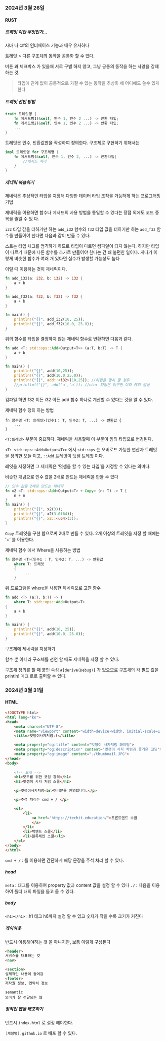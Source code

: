 ### 2024년 3월 26일
#### RUST

##### 트레잇 이란 무엇인가...  
자바 나 c#의 인터페이스 기능과 매우 유사하다

트레잇 > 다른 구조체의 동작을 공통화 할 수 있다.  

버튼 과 체크박스 가 있을때 서로 구별 하지 않고, 그냥 공통의 동작을 하는 사양을 강제하는 것.

> 타입에 관계 없이 공통적으로 가질 수 있는 동작을 추상화 해 어디에도 쓸수 있게 한다

##### 트레잇 선언 방법
```rust
trait 트레잇명 {
    fn 메서드명1(&self, 인수 1, 인수 2 ...) -> 반환 타입;
    fn 메서드명2(&self, 인수 1, 인수 2 ...) -> 반환 타입;
    ...
}
```

트레잇은 인수, 반환값만을 작성하여 정의한다. 구조체로 구현하기 위해서는 

```rust
impl 트레잇명 for 구조체명 {
    fn 메서드명(&self, 인수 1, 인수 2, ...) -> 반환타입{
        //메서드 처리
    }
}
```

##### 제네릭 복습하기
제네릭은 추상적인 타입을 지정해 다양한 데이터 타입 조작을 가능하게 하는 프로그래밍 기법

제네릭을 이용하면 함수나 메서드의 사용 방법을 통일할 수 있다는 장점 외에도 코드 중복을 줄일 수 있
다.  

`i32` 타입 값을 더하기만 하는 `add_i32` 함수와 `f32` 타입 값을 더하기만 하는 `add_f32` 함수를 만들어야
한다면 다음과 같이 만들 수 있다.  

스트는 타입 체크를 엄격하게 하므로 타입이 다르면 컴파일이 되지 않는다. 하지만 타입이 다르기 때문에 다른 함수를 추가로 만들어야 한다는 건 꽤 불편한 일이다. 게다가 이렇게 비슷한 함수가 여러 개 있다면 실수가 발생할 가능성도 높다  

이럴 때 이용하는 것이 제네릭이다.  

```rust
fn add_i32(a: i32, b: i32) -> i32 {
    a + b
}

fn add_f32(a: f32, b: f32) -> f32 {
    a + b
}

fn main() {
    println!("{}", add_i32(10, 25));
    println!("{}", add_f32(10.0, 25.0));
}
```

위의 함수를 타입을 결정하지 않는 제네릭 함수로 변환하면 다음과 같다.  

```rust
fn add <T: std::ops::Add<Output=T>> (a:T, b:T) -> T {
    a + b
}

fn main() {
    println!("{}", add(10,25));
    println!("{}", add(10.0,25.0));
    println!("{}", add::<i32>(10,25)); //타입을 명시 할 경우
    //println!("{}", add('a','a')); //char 타입은 미구현 이라 에러 발생
}
```

컴파일 하면 f32 이든 i32 이든 add 함수 하나로 계산할 수 있다는 것을 알 수 있다.

제네릭 함수 정의 하는 방법

```
fn 함수명 <T: 트레잇>(인수1： T, 인수2: T, ...) -> 반환값 {
    ...
}
```

`<T:트레잇>` 부분이 중요하다. 제네릭을 사용할때 이 부분이 임의 타입으로 변경된다.

`<T: std::ops::Add<Output=T>>`
에서 `std::ops` 는 오버로드 가능한 연산자 트레잇을 정의한 모듈 이고, `::Add` 트레잇이 덧셈 트레잇 이다.

레잇을 지정하면 그 제네릭은 ‘덧셈을 할 수 있는
타입’을 지정할 수 있다는 의미다.  

비슷한 개념으로 인수 값을 2배로 만드는 제네릭을 만들 수 있다
```rust
// 인수 값을 2배로 만드는 제네릭
fn x2 <T: std::ops::Add<Output=T> + Copy> (n: T) -> T {
    n + n
}
fn main() {
    println!("{}", x2(3));
    println!("{}", x2(3.0f64));
    println!("{}", x2::<u64>(3));
}
```

`Copy` 트레잇을 구현 함으로써 2배로 만들 수 있다. 2개 이상의 트레잇을 지정 할 때에는 '+' 를 이용한다.

제네릭 함수 에서 Where을 사용하는 방법

```rust
fn 함수명 <T>(인수1 : T, 인수2: T, ...) -> 반환값
    where T: 트레잇
    {
        ...
    }
```

위 프로그램을 where을 사용한 제네릭으로 고친 함수  

```rust
fn add <T> (a:T, b:T) -> T
    where T: std::ops::Add<Output=T>
{
    a + b
}

fn main() {
    println!("{}", add(10, 25));
    println!("{}", add(10.0, 25.0));
}
```

구조체에 제네릭을 지정하기

함수 뿐 아니라 구조체를 선언 할 때도 제네릭을 지정 할 수 있다.

구조체 정의를 할 때 붙인 속성
`#[derive(Debug)]`
가 있으므로 구조체의 각 필드 값을 println! 매크
로로 출력할 수 있다.

### 2024년 3월 31일
#### HTML

```html
<!DOCTYPE html>
<html lang="ko">
<head>
    <meta charset="UTF-8">
    <meta name="viewport" content="width=device-width, initial-scale=1.0">
    <title>멋쟁이사자처럼:)</title>

    <meta property="og:title" content="멋쟁이 사자처럼 화이팅"> 
    <meta property="og:description" content="멋쟁이 사자 처럼과 즐거운 코딩"> 
    <meta property="og:image" content="./thumbnail.JPG"> 
</head>
<body>
    
    <!-- 표제 -->
    <h1>모두를 위한 코딩 강의</h1>
    <h2>멋쟁이 사자 처럼 스쿨</h2>

    <p>멋쟁이사자처럼<br>여러분을 환영합니다.</p>

    <p>주석 처리는 cmd + / </p>

    <ol>
        <li>
            <a href="https://techit.education/">프론트엔드 수쿨
            </a>
        </li>
        <li>백엔드 스쿨</li>
        <li>블록체인 스쿨</li>
    </ol>
</body>
</html>
```

`cmd + /` : 를 이용하면 간단하게 해당 문장을 주석 처리 할 수 있다.
##### head
`meta` : 태그를 이용하여 property 값과 content 값을 설정 할 수 있다
`./` : 다음을 이용하여 폴더 내의 파일을 들고 올 수 있다.

##### body
`<h1></h1>` : h1 태그 h6까지 설정 할 수 있고 숫자가 작을 수록 크기가 커진다

##### 레이아웃
반드시 이용해야하는 것 을 아니지만, 보통 이렇게 구성된다  

```html
<header>
서비스를 대표하는 것
<nav>

<section>
실제적인 내용이 들어감
<footer>
저작권 정보, 연락처 정보
```

    semantic 
    의미가 잘 전달되는 웹

##### 정적인 웹을 배포하기
반드시 `index.html` 로 설정 해야한다.

`[계정명].github.io` 로 배포 할 수 있다.